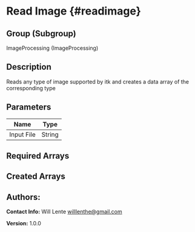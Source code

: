Read Image {#readimage}
=====

## Group (Subgroup) ##
ImageProcessing (ImageProcessing)


## Description ##
Reads any type of image supported by itk and creates a data array of the corresponding type

## Parameters ##
| Name             | Type |
|------------------|------|
| Input File| String |

## Required Arrays ##


## Created Arrays ##



## Authors: ##

**Contact Info:** Will Lente willlenthe@gmail.com

**Version:** 1.0.0


